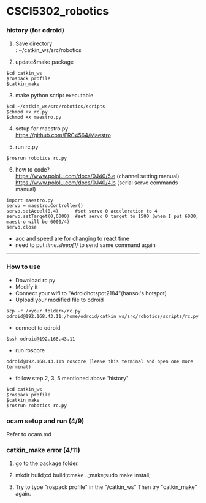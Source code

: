# CSCI5302_robotics

### history (for odroid)

1. Save directory <br>
  : ~/catkin_ws/src/robotics

2. update&make package
```
$cd catkin_ws
$rospack profile
$catkin_make
```

3. make python script executable
```
$cd ~/catkin_ws/src/robotics/scripts
$chmod +x rc.py
$chmod +x maestro.py
```

4. setup for maestro.py <br>
  https://github.com/FRC4564/Maestro
  
5. run rc.py
```
$rosrun robotics rc.py
```

6. how to code? <br>
  https://www.pololu.com/docs/0J40/5.e (channel setting manual)<br>
  https://www.pololu.com/docs/0J40/4.b (serial servo commands manual)

```
import maestro.py
servo = maestro.Controller()
servo.setAccel(0,4)      #set servo 0 acceleration to 4
servo.setTarget(0,6000)  #set servo 0 target to 1500 (when I put 6000, maestro will be 6000/4)
servo.close
```
- acc and speed are for changing to react time
- need to put *time.sleep(1)* to send same command again

---

### How to use

- Download rc.py<br>
- Modify it<br>
- Connect your wifi to "Adroidhotspot2184"(hansol's hotspot)<br>
- Upload your modified file to odroid
```
scp -r /<your folder>/rc.py odroid@192.168.43.11:/home/odroid/catkin_ws/src/robotics/scripts/rc.py
```
- connect to odroid
```
$ssh odroid@192.168.43.11
```
- run roscore
```
odroid@192.168.43.11$ roscore (leave this terminal and open one more terminal)
```
- follow step 2, 3, 5 mentioned above 'history'<br>
```
$cd catkin_ws
$rospack profile
$catkin_make
$rosrun robotics rc.py
```

### ocam setup and run (4/9)
Refer to ocam.md

### catkin_make error (4/11)
1. go to the package folder.
2. mkdir build;cd build;cmake ..;make;sudo make install;

2. Try to type "rospack profile" in the "/catkin_ws"
Then try "catkin_make" again.
